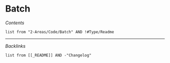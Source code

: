 # Batch

*Contents*

````dataview
list from "2-Areas/Code/Batch" AND !#Type/Readme
````

---

*Backlinks*

````dataview
list from [[_README]] AND -"Changelog"
````
